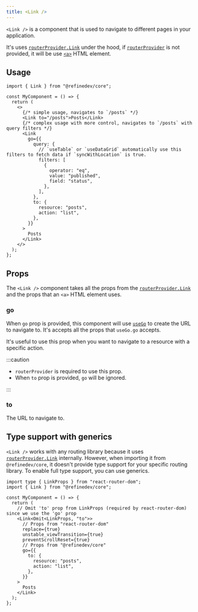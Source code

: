 ```yaml
---
title: <Link />
---
```


`<Link />` is a component that is used to navigate to different pages in your application.

It's uses [`routerProvider.Link`](/docs/routing/router-provider/#link) under the hood, if [`routerProvider`](/docs/routing/router-provider) is not provided, it will be use [`<a>`](https://developer.mozilla.org/en-US/docs/Web/HTML/Element/a) HTML element.

## Usage

```tsx
import { Link } from "@refinedev/core";

const MyComponent = () => {
  return (
    <>
      {/* simple usage, navigates to `/posts` */}
      <Link to="/posts">Posts</Link>
      {/* complex usage with more control, navigates to `/posts` with query filters */}
      <Link
        go={{
          query: {
            // `useTable` or `useDataGrid` automatically use this filters to fetch data if `syncWithLocation` is true.
            filters: [
              {
                operator: "eq",
                value: "published",
                field: "status",
              },
            ],
          },
          to: {
            resource: "posts",
            action: "list",
          },
        }}
      >
        Posts
      </Link>
    </>
  );
};
```

## Props

The `<Link />` component takes all the props from the [`routerProvider.Link`](/docs/routing/router-provider/#link) and the props that an `<a>` HTML element uses.

### go

When `go` prop is provided, this component will use [`useGo`](/docs/routing/hooks/use-go/) to create the URL to navigate to. It's accepts all the props that `useGo.go` accepts.

It's useful to use this prop when you want to navigate to a resource with a specific action.

:::caution

- `routerProvider` is required to use this prop.
- When `to` prop is provided, `go` will be ignored.

:::

### to

The URL to navigate to.

## Type support with generics

`<Link />` works with any routing library because it uses [`routerProvider.Link`](/docs/routing/router-provider/#link) internally. However, when importing it from `@refinedev/core`, it doesn't provide type support for your specific routing library. To enable full type support, you can use generics.

```tsx
import type { LinkProps } from "react-router-dom";
import { Link } from "@refinedev/core";

const MyComponent = () => {
  return (
    // Omit 'to' prop from LinkProps (required by react-router-dom) since we use the 'go' prop
    <Link<Omit<LinkProps, "to">>
      // Props from "react-router-dom"
      replace={true}
      unstable_viewTransition={true}
      preventScrollReset={true}
      // Props from "@refinedev/core"
      go={{
        to: {
          resource: "posts",
          action: "list",
        },
      }}
    >
      Posts
    </Link>
  );
};
```
